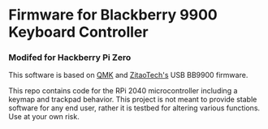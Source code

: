 # Firmware for Blackberry 9900 Keyboard Controller
### Modifed for Hackberry Pi Zero
This software is based on [QMK](https://qmk.fm/) and [ZitaoTech's](https://github.com/ZitaoTech/BB9900-USB-keyboard) USB BB9900 firmware.

This repo contains code for the RPi 2040 microcontroller including a keymap and trackpad behavior. This project is not meant to provide stable software for any end user, rather it is testbed for altering various functions. Use at your own risk.
